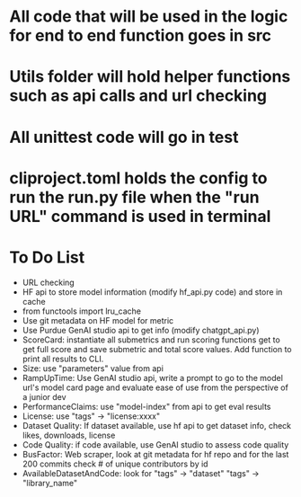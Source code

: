 # All code that will be used in the logic for end to end function goes in src
# Utils folder will hold helper functions such as api calls and url checking
# All unittest code will go in test
# cliproject.toml holds the config to run the run.py file when the "run URL" command is used in terminal

# To Do List
- URL checking
- HF api to store model information (modify hf_api.py code) and store in cache
 - from functools import lru_cache
- Use git metadata on HF model for metric
- Use Purdue GenAI studio api to get info (modify chatgpt_api.py)
- ScoreCard: instantiate all submetrics and run scoring functions get to get full score and save submetric and total score values. Add function to print all results to CLI.
- Size: use "parameters" value from api
- RampUpTime: Use GenAI studio api, write a prompt to go to the model url's model card page and evaluate ease of use from the perspective of a junior dev
- PerformanceClaims: use "model-index" from api to get eval results
- License: use "tags" -> "license:xxxx"
- Dataset Quality: If dataset available, use hf api to get dataset info, check likes, downloads, license
- Code Quality: if code available, use GenAI studio to assess code quality
- BusFactor: Web scraper, look at git metadata for hf repo and for the last 200 commits check # of unique contributors by id
- AvailableDatasetAndCode: look for "tags" -> "dataset" "tags" -> "library_name"